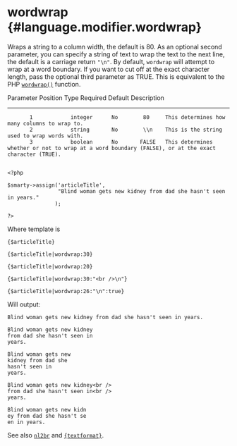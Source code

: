 wordwrap {#language.modifier.wordwrap}
========

Wraps a string to a column width, the default is 80. As an optional
second parameter, you can specify a string of text to wrap the text to
the next line, the default is a carriage return `"\n"`. By default,
`wordwrap` will attempt to wrap at a word boundary. If you want to cut
off at the exact character length, pass the optional third parameter as
TRUE. This is equivalent to the PHP
[`wordwrap()`](&url.php-manual;wordwrap) function.

   Parameter Position    Type     Required   Default  Description
  -------------------- --------- ---------- --------- ------------------------------------------------------------------------------------------------------
           1            integer      No        80     This determines how many columns to wrap to.
           2            string       No        \\n    This is the string used to wrap words with.
           3            boolean      No       FALSE   This determines whether or not to wrap at a word boundary (FALSE), or at the exact character (TRUE).


    <?php

    $smarty->assign('articleTitle',
                    "Blind woman gets new kidney from dad she hasn't seen in years."
                   );

    ?>

       

Where template is


    {$articleTitle}

    {$articleTitle|wordwrap:30}

    {$articleTitle|wordwrap:20}

    {$articleTitle|wordwrap:30:"<br />\n"}

    {$articleTitle|wordwrap:26:"\n":true}

       

Will output:


    Blind woman gets new kidney from dad she hasn't seen in years.

    Blind woman gets new kidney
    from dad she hasn't seen in
    years.

    Blind woman gets new
    kidney from dad she
    hasn't seen in
    years.

    Blind woman gets new kidney<br />
    from dad she hasn't seen in<br />
    years.

    Blind woman gets new kidn
    ey from dad she hasn't se
    en in years.

       

See also [`nl2br`](#language.modifier.nl2br) and
[`{textformat}`](#language.function.textformat).
